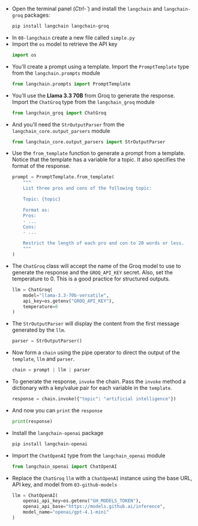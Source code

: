 * Open the terminal panel (*Ctrl-\`*) and install the `langchain` and `langchain-groq` packages:
    ```bash
    pip install langchain langchain-groq
    ```
* In `08-langchain` create a new file called `simple.py`
* Import the `os` model to retrieve the API key
    ```python
    import os
    ```
* You'll create a prompt using a template.  Import the `PromptTemplate` type from the `langchain.prompts` module
    ```python
    from langchain.prompts import PromptTemplate
    ```
* You'll use the **Llama 3.3 70B** from Groq to generate the response.  Import the `ChatGroq` type from the `langchain_groq` module
    ```python
    from langchain_groq import ChatGroq
    ```
* And you'll need the `StrOutputParser` from the `langchain_core.output_parsers` module
    ```python
    from langchain_core.output_parsers import StrOutputParser
    ```
* Use the `from_template` function to generate a prompt from a template.  Notice that the template has a variable for a topic.  It also specifies the format of the response.
    ```python
    prompt = PromptTemplate.from_template(
        """
        List three pros and cons of the following topic:

        Topic: {topic}

        Format as:
        Pros:
        - ...
        Cons:
        - ...

        Restrict the length of each pro and con to 20 words or less.
        """
    )
    ```
* The `ChatGroq` class will accept the name of the Groq model to use to generate the response and the `GROQ_API_KEY` secret.  Also, set the temperature to 0.  This is a good practice for structured outputs.
    ```python
    llm = ChatGroq(
        model="llama-3.3-70b-versatile",
        api_key=os.getenv("GROQ_API_KEY"),
        temperature=0
    )
    ```
* The `StrOutputParser` will display the content from the first message generated by the `llm`.
    ```python
    parser = StrOutputParser()
    ```
* Now form a `chain` using the pipe operator to direct the output of the `template`, `llm` and `parser`.
    ```python
    chain = prompt | llm | parser
    ```
* To generate the response, `invoke` the chain.  Pass the `invoke` method a dictionary with a key/value pair for each variable in the `template`.
    ```python
    response = chain.invoke({"topic": "artificial intelligence"})
    ```
* And now you can `print` the `response`
    ```python
    print(response)
    ```
* Install the `langchain-openai` package
    ```bash
    pip install langchain-openai
    ```
* Import the `ChatOpenAI` type from the `langchain_openai` module
    ```python
    from langchain_openai import ChatOpenAI
    ```
* Replace the `ChatGroq` `llm` with a `ChatOpenAI` instance using the base URL, API key, and model from `03-github-models`
    ```python
    llm = ChatOpenAI(
        openai_api_key=os.getenv("GH_MODELS_TOKEN"),
        openai_api_base="https://models.github.ai/inference",
        model_name="openai/gpt-4.1-mini"
    )
    ```
